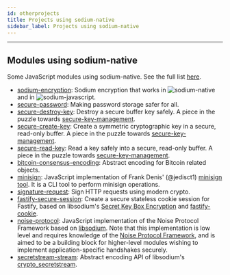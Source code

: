 ```yaml
---
id: otherprojects
title: Projects using sodium-native
sidebar_label: Projects using sodium-native
---
```


***
## Modules using sodium-native
Some JavaScript modules using sodium-native. See the full list [here](https://www.npmjs.com/package/sodium-native).

* [sodium-encryption](https://www.npmjs.com/package/sodium-encryption): Sodium encryption that works in ![sodium-native][node] and in ![sodium-javascript][js].
* [secure-password](https://www.npmjs.com/package/secure-password): Making password storage safer for all.
* [secure-destroy-key](https://www.npmjs.com/package/secure-destroy-key): Destroy a secure buffer key safely. A piece in the puzzle towards [secure-key-management](https://github.com/emilbayes/secure-key-management).
* [secure-create-key](https://www.npmjs.com/package/secure-create-key): Create a symmetric cryptographic key in a secure, read-only buffer. A piece in the puzzle towards [secure-key-management](https://github.com/emilbayes/secure-key-management).
* [secure-read-key](https://www.npmjs.com/package/secure-read-key): Read a key safely into a secure, read-only buffer. A piece in the puzzle towards [secure-key-management](https://github.com/emilbayes/secure-key-management).
* [bitcoin-consensus-encoding](https://www.npmjs.com/package/bitcoin-consensus-encoding): Abstract encoding for Bitcoin related objects.
* [minisign](https://www.npmjs.com/package/minisign): JavaScript implementation of Frank Denis' (@jedisct1) [minisign tool](https://jedisct1.github.io/minisign/). It is a CLI tool to perform minisign operations.
* [signature-request](https://www.npmjs.com/package/signature-request): Sign HTTP requests using modern crypto.
* [fastify-secure-session](https://www.npmjs.com/package/fastify-secure-session): Create a secure stateless cookie session for Fastify, based on libsodium's [Secret Key Box Encryption](secretkeyboxencryption) and [fastify-cookie](https://github.com/fastify/fastify-cookie).
* [noise-protocol](https://www.npmjs.com/package/noise-protocol): JavaScript implementation of the Noise Protocol Framework based on [libsodium](https://libsodium.gitbook.io/doc/). Note that this implementation is low level and requires knowledge of the [Noise Protocol Framework](http://noiseprotocol.org/noise.html), and is aimed to be a building block for higher-level modules wishing to implement application-specific handshakes securely.
* [secretstream-stream](https://www.npmjs.com/package/secretstream-stream): Abstract encoding API of libsodium's [crypto_secretstream](https://download.libsodium.org/doc/secret-key_cryptography/secretstream).



[js]: /docusaurus/img/icon_js.svg
[node]: /docusaurus/img/nodejs-icon.svg
